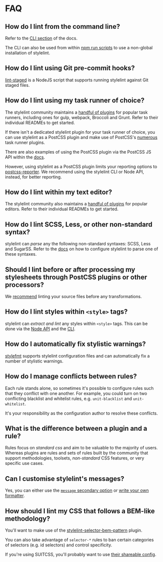 # FAQ

## How do I lint from the command line?

Refer to the [CLI section](/docs/user-guide/cli.md) of the docs.

The CLI can also be used from within [npm run scripts](http://blog.keithcirkel.co.uk/how-to-use-npm-as-a-build-tool/) to use a non-global installation of stylelint.

## How do I lint using Git pre-commit hooks?

[lint-staged](https://github.com/okonet/lint-staged) is a NodeJS script that supports running stylelint against Git staged files.

## How do I lint using my task runner of choice?

The stylelint community maintains a [handful of plugins](/docs/user-guide/complementary-tools.md#build-tool-plugins) for popular task runners, including ones for gulp, webpack, Broccoli and Grunt. Refer to their individual READMEs to get started.

If there isn't a dedicated stylelint plugin for your task runner of choice, you can use stylelint as a PostCSS plugin and make use of PostCSS's [numerous](https://github.com/postcss/postcss#runners) task runner plugins.

There are also examples of using the PostCSS plugin via the PostCSS JS API within the [docs](/docs/user-guide/postcss-plugin.md).

However, using stylelint as a PostCSS plugin limits your reporting options to [postcss-reporter](https://github.com/postcss/postcss-reporter/). We recommend using the stylelint CLI or Node API, instead, for better reporting.

## How do I lint within my text editor?

The stylelint community also maintains a [handful of plugins](/docs/user-guide/complementary-tools.md#editor-plugins) for popular editors. Refer to their individual READMEs to get started.

## How do I lint SCSS, Less, or other non-standard syntax?

stylelint can *parse* any the following non-standard syntaxes: SCSS, Less and SugarSS. Refer to the [docs](/docs/user-guide/css-processors.md#parsing-non-standard-syntax) on how to configure stylelint to parse one of these syntaxes.

## Should I lint before or after processing my stylesheets through PostCSS plugins or other processors?

We [recommend](/docs/user-guide/css-processors.md) linting your source files before any transformations.

## How do I lint styles within `<style>` tags?

stylelint can *extract and lint* any styles within `<style>` tags. This can be done via the [Node API](/docs/user-guide/node-api.md#extractStyleTagsFromHtml) and the [CLI](/docs/user-guide/cli.md).

## How do I automatically fix stylistic warnings?

[stylefmt](https://github.com/morishitter/stylefmt) supports stylelint configuration files and can automatically fix a number of stylistic warnings.

## How do I manage conflicts between rules?

Each rule stands alone, so sometimes it's possible to configure rules such that they conflict with one another. For example, you could turn on two conflicting blacklist and whitelist rules, e.g. `unit-blacklist` and `unit-whitelist`.

It's your responsibility as the configuration author to resolve these conflicts.

## What is the difference between a plugin and a rule?

Rules focus on *standard css* and aim to be valuable to the majority of users. Whereas plugins are rules and sets of rules built by the community that support methodologies, toolsets, *non-standard* CSS features, or very specific use cases.

## Can I customise stylelint's messages?

Yes, you can either use the [`message` secondary option](/docs/user-guide/configuration.md#custom-messages) or [write your own formatter](/docs/developer-guide/formatters.md).

## How should I lint my CSS that follows a BEM-like methodology?

You'll want to make use of the [stylelint-selector-bem-pattern](https://github.com/davidtheclark/stylelint-selector-bem-pattern) plugin.

You can also take advantage of `selector-*` rules to ban certain categories of selectors (e.g. id selectors) and control specificity.

If you're using SUITCSS, you'll probably want to use [their shareable config](https://github.com/suitcss/stylelint-config-suitcss).
